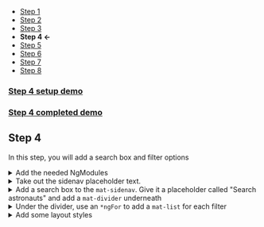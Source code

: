 * [Step 1](./step_1.md)
* [Step 2](./step_2.md)
* [Step 3](./step_3.md)
* **Step 4 <-**
* [Step 5](./step_5.md)
* [Step 6](./step_6.md)
* [Step 7](./step_7.md)
* [Step 8](./step_8.md)

### [Step 4 setup demo](https://stackblitz.com/github/rnocc/blast-off-with-am/tree/step-3)
### [Step 4 completed demo](https://stackblitz.com/github/rnocc/blast-off-with-am/tree/step-4)

## Step 4

In this step, you will add a search box and filter options

<details><summary>Add the needed NgModules</summary>
`app.module.ts` 

```ts
import { MatFormFieldModule } from '@angular/material/form-field';
import { MatInputModule } from '@angular/material/input';
import { MatDividerModule } from '@angular/material/divider';
import { MatListModule } from '@angular/material/list';
import { MatButtonModule } from '@angular/material/button';

@NgModule({
  ...
  imports: [
    ...
    MatFormFieldModule,
    MatInputModule,
    MatDividerModule,
    MatListModule,
    MatButtonModule,
  ],
  ...
})
```
</details>

<details><summary>Take out the sidenav placeholder text.</summary>

`app.component.html` 

```html
  <mat-sidenav mode="side" opened role="region">
  </mat-sidenav>
```
</details>
<details><summary>Add a search box to the <code>mat-sidenav</code>. Give it a placeholder called "Search astronauts" and add a <code>mat-divider</code> underneath</summary>

`app.component.html` 

```html
  <mat-sidenav mode="side" opened role="region">
    <mat-form-field class="search">
      <input matInput placeholder="Search astronauts">
    </mat-form-field>
    <mat-divider></mat-divider>
  </mat-sidenav>
```
</details>
<details><summary>Under the divider, use an <code>*ngFor</code> to add a <code>mat-list</code> for each filter</summary>

`app.component.html` 

```html
  <mat-sidenav mode="side" opened role="region">
    <mat-form-field class="search">
      <input matInput placeholder="Search astronauts">
    </mat-form-field>
    <mat-divider></mat-divider>
    <ng-container *ngFor="let filter of filters | async; last as last">
      <mat-list>
        <h3 matSubheader>{{ filter.displayName }}</h3>

        <mat-list-item *ngFor="let val of filter.options">
          <button mat-button class="list-button" (click)="changeFilter(filter.category, val)">
            {{ val }}
          </button>
        </mat-list-item>

      </mat-list>
      <mat-divider *ngIf="!last"></mat-divider>
    </ng-container>
  </mat-sidenav>
```
</details>

<details><summary>Add some layout styles</summary>

`app.component.css` 

```css
  mat-sidenav {
    width: 310px;
  }

  .search {
    padding: 0 16px;
  }

  .list-button {
    width: 100%;
    text-align: left;
  }

  mat-chip.mat-chip {
    margin: 0 16px 16px;
  }

  ::ng-deep .mat-chip-list-wrapper {
    margin: 0 !important;
  }
```
</details>
